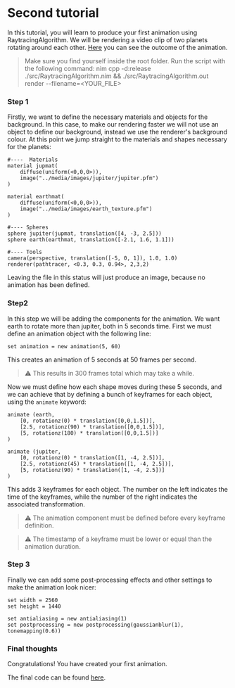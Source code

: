 # Second tutorial
In this tutorial, you will learn to produce your first animation using RaytracingAlgorithm. We will be rendering a video clip of two planets rotating around each other.
[Here](https://user-images.githubusercontent.com/56968043/178108489-cb7f1639-6ea7-427a-85e1-04f617a2e8be.mp4) you can see the outcome of the animation.

> Make sure you find yourself inside the root folder.
> Run the script with the following command: nim cpp -d:release ./src/RaytracingAlgorithm.nim && ./src/RaytracingAlgorithm.out render --filename=<YOUR_FILE>

### Step 1
Firstly, we want to define the necessary materials and objects for the background.
In this case, to make our rendering faster we will not use an object to define our background, instead we use the renderer's background colour.
At this point we jump straight to the materials and shapes necessary for the planets:

```
#----  Materials
material jupmat(
    diffuse(uniform(<0,0,0>)),
    image("../media/images/jupiter/jupiter.pfm")
)

material earthmat(
    diffuse(uniform(<0,0,0>)),
    image("../media/images/earth_texture.pfm")
)

#---- Spheres
sphere jupiter(jupmat, translation([4, -3, 2.5]))
sphere earth(earthmat, translation([-2.1, 1.6, 1.1]))

#---- Tools
camera(perspective, translation([-5, 0, 1]), 1.0, 1.0)
renderer(pathtracer, <0.3, 0.3, 0.94>, 2,3,2)
```

Leaving the file in this status will just produce an image, because no animation has been defined.

### Step2
In this step we will be adding the components for the animation. We want earth to rotate more than jupiter, both in 5 seconds time.
First we must define an animation object with the following line:
```
set animation = new animation(5, 60)
```
This creates an animation of 5 seconds at 50 frames per second.

> ⚠️ This results in 300 frames total which may take a while.

Now we must define how each shape moves during these 5 seconds, and we can achieve that by defining a bunch of keyframes for each object, using the ```animate``` keyword:

```
animate (earth,
    [0, rotationz(0) * translation([0,0,1.5])],
    [2.5, rotationz(90) * translation([0,0,1.5])],
    [5, rotationz(180) * translation([0,0,1.5])]
)

animate (jupiter,
    [0, rotationz(0) * translation([1, -4, 2.5])],
    [2.5, rotationz(45) * translation([1, -4, 2.5])],
    [5, rotationz(90) * translation([1, -4, 2.5])]
)
```

This adds 3 keyframes for each object. The number on the left indicates the time of the keyframes, while the number of the right indicates the associated transformation.

> ⚠️ The animation component must be defined before every keyframe definition.

> ⚠️ The timestamp of a keyframe must be lower or equal than the animation duration.

### Step 3
Finally we can add some post-processing effects and other settings to make the animation look nicer:

```
set width = 2560
set height = 1440

set antialiasing = new antialiasing(1)
set postprocessing = new postprocessing(gaussianblur(1), tonemapping(0.6))
```

### Final thoughts
Congratulations! You have created your first animation. 

The final code can be found [here](https://github.com/lorycontixd/RaytracingAlgorithm/blob/master/examples/example_animation.rta).

